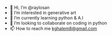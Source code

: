 - 👋 Hi, I’m @raylosan
- 👀 I’m interested in generative art
- 🌱 I’m currently learning python & A.I
- 💞️ I’m looking to collaborate on coding in python
- 📫 How to reach me kghalem8@gmail.com

<!---
raylosan/raylosan is a ✨ special ✨ repository because its `README.md` (this file) appears on your GitHub profile.
You can click the Preview link to take a look at your changes.
--->
